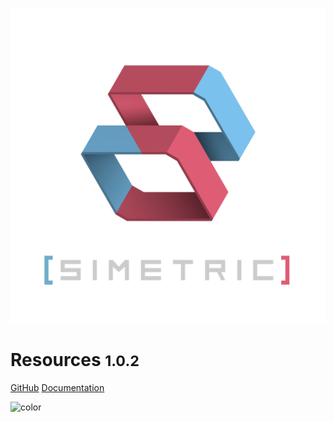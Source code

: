 
![logo](./Images/Simetric_Logo.png ':size=600')

# Resources <small>1.0.2</small>

[GitHub](https://github.com/Simpulse-Solutions/Simetric)
[Documentation](getting-started.md)

![color](#15253A)

